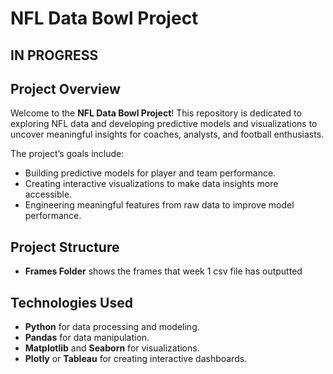 # NFL Data Bowl Project

## IN PROGRESS

## Project Overview
Welcome to the **NFL Data Bowl Project**! This repository is dedicated to exploring NFL data and developing predictive models and visualizations to uncover meaningful insights for coaches, analysts, and football enthusiasts.

The project’s goals include:
- Building predictive models for player and team performance.
- Creating interactive visualizations to make data insights more accessible.
- Engineering meaningful features from raw data to improve model performance.

## Project Structure
- **Frames Folder** shows the frames that week 1 csv file has outputted


## Technologies Used
- **Python** for data processing and modeling.
- **Pandas** for data manipulation.
- **Matplotlib** and **Seaborn** for visualizations.
- **Plotly** or **Tableau** for creating interactive dashboards.




